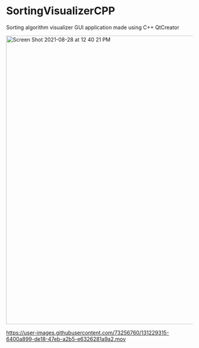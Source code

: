 # SortingVisualizerCPP
Sorting algorithm visualizer GUI application made using C++ QtCreator 


<img width="779" alt="Screen Shot 2021-08-28 at 12 40 21 PM" src="https://user-images.githubusercontent.com/73256760/131229149-15f187f4-76a0-4fa4-a507-d8fd1ac7856a.png">






https://user-images.githubusercontent.com/73256760/131229315-6400a899-de18-47eb-a2b5-e6326281a9a2.mov



